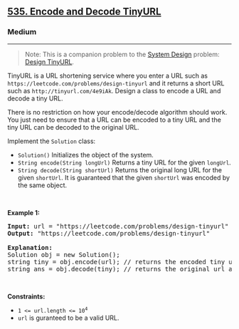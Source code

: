 <h2><a href="https://leetcode.com/problems/encode-and-decode-tinyurl/">535. Encode and Decode TinyURL</a></h2><h3>Medium</h3><hr><div bis_skin_checked="1"><blockquote>Note: This is a companion problem to the <a href="https://leetcode.com/discuss/interview-question/system-design/" target="_blank">System Design</a> problem: <a href="https://leetcode.com/discuss/interview-question/124658/Design-a-URL-Shortener-(-TinyURL-)-System/" target="_blank">Design TinyURL</a>.</blockquote>

<p>TinyURL is a URL shortening service where you enter a URL such as <code>https://leetcode.com/problems/design-tinyurl</code> and it returns a short URL such as <code>http://tinyurl.com/4e9iAk</code>. Design a class to encode a URL and decode a tiny URL.</p>

<p>There is no restriction on how your encode/decode algorithm should work. You just need to ensure that a URL can be encoded to a tiny URL and the tiny URL can be decoded to the original URL.</p>

<p>Implement the <code>Solution</code> class:</p>

<ul>
	<li><code>Solution()</code> Initializes the object of the system.</li>
	<li><code>String encode(String longUrl)</code> Returns a tiny URL for the given <code>longUrl</code>.</li>
	<li><code>String decode(String shortUrl)</code> Returns the original long URL for the given <code>shortUrl</code>. It is guaranteed that the given <code>shortUrl</code> was encoded by the same object.</li>
</ul>

<p>&nbsp;</p>
<p><strong class="example">Example 1:</strong></p>

<pre><strong>Input:</strong> url = "https://leetcode.com/problems/design-tinyurl"
<strong>Output:</strong> "https://leetcode.com/problems/design-tinyurl"

<strong>Explanation:</strong>
Solution obj = new Solution();
string tiny = obj.encode(url); // returns the encoded tiny url.
string ans = obj.decode(tiny); // returns the original url after decoding it.
</pre>

<p>&nbsp;</p>
<p><strong>Constraints:</strong></p>

<ul>
	<li><code>1 &lt;= url.length &lt;= 10<sup>4</sup></code></li>
	<li><code>url</code> is guranteed to be a valid URL.</li>
</ul>
</div>